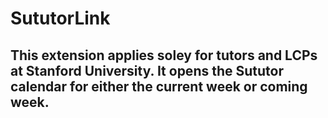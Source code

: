 # SututorLink
## This extension applies soley for tutors and LCPs at Stanford University. It opens the Sututor calendar for either the current week or coming week.